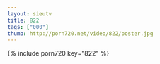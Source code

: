 ```yaml
--- 
layout: sieutv
title: 822
tags: ["000"]
thumb: http://porn720.net/video/822/poster.jpg
---
```

{% include porn720 key="822" %} 
